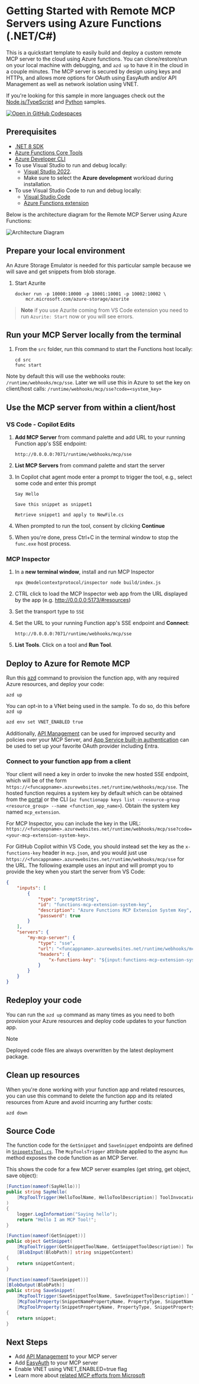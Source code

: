 <!--
---
name: Remote MCP with Azure Functions (.NET/C#)
description: Run a remote MCP server on Azure functions.  
page_type: sample
languages:
- csharp
- bicep
- azdeveloper
products:
- azure-functions
- azure
urlFragment: remote-mcp-functions-dotnet
---
-->

# Getting Started with Remote MCP Servers using Azure Functions (.NET/C#)

This is a quickstart template to easily build and deploy a custom remote MCP server to the cloud using Azure functions. You can clone/restore/run on your local machine with debugging, and `azd up` to have it in the cloud in a couple minutes.  The MCP server is secured by design using keys and HTTPs, and allows more options for OAuth using EasyAuth and/or API Management as well as network isolation using VNET.  

If you're looking for this sample in more languages check out the [Node.js/TypeScript](https://github.com/Azure-Samples/remote-mcp-functions-typescript) and [Python](https://github.com/Azure-Samples/remote-mcp-functions-python) samples.  

[![Open in GitHub Codespaces](https://github.com/codespaces/badge.svg)](https://codespaces.new/Azure-Samples/remote-mcp-functions-dotnet)

## Prerequisites

+ [.NET 8 SDK](https://dotnet.microsoft.com/download/dotnet/8.0)
+ [Azure Functions Core Tools](https://learn.microsoft.com/azure/azure-functions/functions-run-local?pivots=programming-language-csharp#install-the-azure-functions-core-tools)
+ [Azure Developer CLI](https://aka.ms/azd)
+ To use Visual Studio to run and debug locally:
  + [Visual Studio 2022](https://visualstudio.microsoft.com/vs/).
  + Make sure to select the **Azure development** workload during installation.
+ To use Visual Studio Code to run and debug locally:
  + [Visual Studio Code](https://code.visualstudio.com/)
  + [Azure Functions extension](https://marketplace.visualstudio.com/items?itemName=ms-azuretools.vscode-azurefunctions)

Below is the architecture diagram for the Remote MCP Server using Azure Functions:

![Architecture Diagram](architecture-diagram.png)

## Prepare your local environment

An Azure Storage Emulator is needed for this particular sample because we will save and get snippets from blob storage. 

1. Start Azurite

    ```shell
    docker run -p 10000:10000 -p 10001:10001 -p 10002:10002 \
        mcr.microsoft.com/azure-storage/azurite
    ```

>**Note** if you use Azurite coming from VS Code extension you need to run `Azurite: Start` now or you will see errors.

## Run your MCP Server locally from the terminal

1. From the `src` folder, run this command to start the Functions host locally:

    ```shell
    cd src
    func start
    ```

Note by default this will use the webhooks route: `/runtime/webhooks/mcp/sse`.  Later we will use this in Azure to set the key on client/host calls: `/runtime/webhooks/mcp/sse?code=<system_key>`

## Use the MCP server from within a client/host

### VS Code - Copilot Edits

1. **Add MCP Server** from command palette and add URL to your running Function app's SSE endpoint:
    ```shell
    http://0.0.0.0:7071/runtime/webhooks/mcp/sse
    ```
1. **List MCP Servers** from command palette and start the server
1. In Copilot chat agent mode enter a prompt to trigger the tool, e.g., select some code and enter this prompt

    ```plaintext
    Say Hello 
    ```

    ```plaintext
    Save this snippet as snippet1 
    ```

    ```plaintext
    Retrieve snippet1 and apply to NewFile.cs
    ```
1. When prompted to run the tool, consent by clicking **Continue**

1. When you're done, press Ctrl+C in the terminal window to stop the `func.exe` host process.

### MCP Inspector

1. In a **new terminal window**, install and run MCP Inspector

    ```shell
    npx @modelcontextprotocol/inspector node build/index.js
    ```

1. CTRL click to load the MCP Inspector web app from the URL displayed by the app (e.g. http://0.0.0.0:5173/#resources)
1. Set the transport type to `SSE` 
1. Set the URL to your running Function app's SSE endpoint and **Connect**:
    ```shell
    http://0.0.0.0:7071/runtime/webhooks/mcp/sse
    ```
1. **List Tools**.  Click on a tool and **Run Tool**.  

## Deploy to Azure for Remote MCP

Run this [azd](https://aka.ms/azd) command to provision the function app, with any required Azure resources, and deploy your code:

```shell
azd up
```

You can opt-in to a VNet being used in the sample. To do so, do this before `azd up`

```bash
azd env set VNET_ENABLED true
```

Additionally, [API Management]() can be used for improved security and policies over your MCP Server, and [App Service built-in authentication](https://learn.microsoft.com/en-us/azure/app-service/overview-authentication-authorization) can be used to set up your favorite OAuth provider including Entra.  

### Connect to your function app from a client

Your client will need a key in order to invoke the new hosted SSE endpoint, which will be of the form `https://<funcappname>.azurewebsites.net/runtime/webhooks/mcp/sse`. The hosted function requires a system key by default which can be obtained from the [portal](https://learn.microsoft.com/en-us/azure/azure-functions/function-keys-how-to?tabs=azure-portal) or the CLI (`az functionapp keys list --resource-group <resource_group> --name <function_app_name>`). Obtain the system key named `mcp_extension`.

For MCP Inspector, you can include the key in the URL: `https://<funcappname>.azurewebsites.net/runtime/webhooks/mcp/sse?code=<your-mcp-extension-system-key>`.

For GitHub Copilot within VS Code, you should instead set the key as the `x-functions-key` header in `mcp.json`, and you would just use `https://<funcappname>.azurewebsites.net/runtime/webhooks/mcp/sse` for the URL. The following example uses an input and will prompt you to provide the key when you start the server from VS Code:

```json
{
    "inputs": [
        {
            "type": "promptString",
            "id": "functions-mcp-extension-system-key",
            "description": "Azure Functions MCP Extension System Key",
            "password": true
        }
    ],
    "servers": {
        "my-mcp-server": {
            "type": "sse",
            "url": "<funcappname>.azurewebsites.net/runtime/webhooks/mcp/sse",
            "headers": {
                "x-functions-key": "${input:functions-mcp-extension-system-key}"
            }
        }
    }
}
```

## Redeploy your code

You can run the `azd up` command as many times as you need to both provision your Azure resources and deploy code updates to your function app.

>[!NOTE]
>Deployed code files are always overwritten by the latest deployment package.

## Clean up resources

When you're done working with your function app and related resources, you can use this command to delete the function app and its related resources from Azure and avoid incurring any further costs:

```shell
azd down
```


## Source Code

The function code for the `GetSnippet` and `SaveSnippet` endpoints are defined in [`SnippetsTool.cs`](./dotnet/). The `McpToolsTrigger` attribute applied to the async `Run` method exposes the code function as an MCP Server.

This shows the code for a few MCP server examples (get string, get object, save object):  

```csharp
[Function(nameof(SayHello))]
public string SayHello(
    [McpToolTrigger(HelloToolName, HelloToolDescription)] ToolInvocationContext context
)
{
    logger.LogInformation("Saying hello");
    return "Hello I am MCP Tool!";
}

[Function(nameof(GetSnippet))]
public object GetSnippet(
    [McpToolTrigger(GetSnippetToolName, GetSnippetToolDescription)] ToolInvocationContext context,
    [BlobInput(BlobPath)] string snippetContent)
{
    return snippetContent;
}

[Function(nameof(SaveSnippet))]
[BlobOutput(BlobPath)]
public string SaveSnippet(
    [McpToolTrigger(SaveSnippetToolName, SaveSnippetToolDescription)] ToolInvocationContext context,
    [McpToolProperty(SnippetNamePropertyName, PropertyType, SnippetNamePropertyDescription)] string name,
    [McpToolProperty(SnippetPropertyName, PropertyType, SnippetPropertyDescription)] string snippet)
{
    return snippet;
}
```

## Next Steps

- Add [API Management]() to your MCP server
- Add [EasyAuth]() to your MCP server
- Enable VNET using VNET_ENABLED=true flag
- Learn more about [related MCP efforts from Microsoft]()
